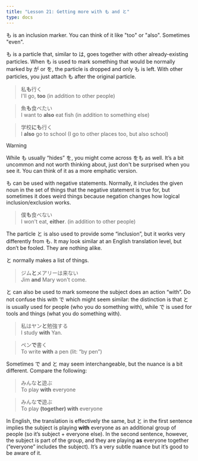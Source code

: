 ```yaml
---
title: "Lesson 21: Getting more with も and と"
type: docs
---
```



も is an inclusion marker. You can think of it like "too" or "also". Sometimes "even". 

も is a particle that, similar to は, goes together with other already-existing particles. When も is used to mark something that would be normally marked by が or を, the particle is dropped and only も is left. With other particles, you just attach も after the original particle.

> 私<b>も</b>行く  
> I'll go, <b>too</b> (in addition to other people)

> 魚<b>も</b>食べたい  
> I want to <b>also</b> eat fish (in addition to something else)

> 学校<b>にも</b>行く  
> I <b>also</b> go to school (I go to other places too, but also school)


> [!WARNING]
> While も usually “hides” を, you might come across をも as well. It’s a bit uncommon and not worth thinking about, just don't be surprised when you see it. You can think of it as a more emphatic version.

も can be used with negative statements. Normally, it includes the given noun in the set of things that the negative statement is true for, but sometimes it does weird things because negation changes how logical inclusion/exclusion works. 

> 僕<b>も</b>食べない  
> I won't eat, <b>either</b>. (in addition to other people)

The particle と is also used to provide some “inclusion”, but it works very differently from も. It may look similar at an English translation level, but don’t be fooled. They are nothing alike. 

と normally makes a list of things.

> ジム<b>と</b>メアリーは来ない  
> Jim <b>and</b> Mary won't come.


と can also be used to mark someone the subject does an action “with”. Do not confuse this with で which might seem similar: the distinction is that と is usually used for people (who you do something with), while で is used for tools and things (what you do something with). 

> 私はヤン<b>と</b>勉強する  
> I study <b>with</b> Yan.

> ペン<b>で</b>書く  
> To write <b>with</b> a pen (lit: “by pen”)

Sometimes で and と may seem interchangeable, but the nuance is a bit different. Compare the following:

> みんな<b>と</b>遊ぶ  
> To play <b>with</b> everyone

> みんな<b>で</b>遊ぶ  
> To play <b>(together) with</b> everyone


In English, the translation is effectively the same, but と in the first sentence implies the subject is playing **with** everyone as an additional group of people (so it’s subject \+ everyone else). In the second sentence, however, the subject is part of the group, and they are playing **as** everyone together (“everyone” includes the subject). It’s a very subtle nuance but it’s good to be aware of it.   
